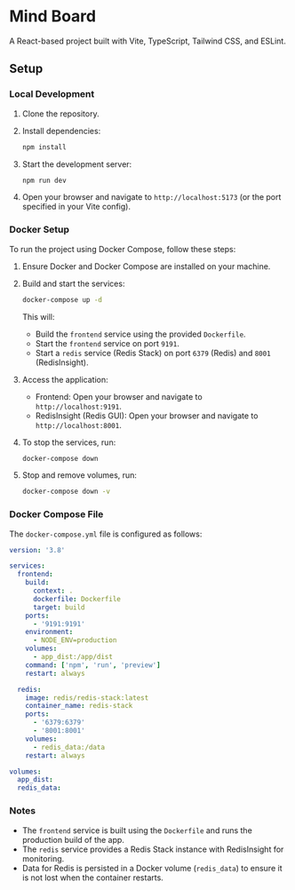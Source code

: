 # Mind Board

A React-based project built with Vite, TypeScript, Tailwind CSS, and ESLint.

## Setup

### Local Development

1. Clone the repository.
2. Install dependencies:

   ```bash
   npm install
   ```

3. Start the development server:

   ```bash
   npm run dev
   ```

4. Open your browser and navigate to `http://localhost:5173` (or the port specified in your Vite config).

### Docker Setup

To run the project using Docker Compose, follow these steps:

1. Ensure Docker and Docker Compose are installed on your machine.

2. Build and start the services:

   ```bash
   docker-compose up -d
   ```

   This will:

   - Build the `frontend` service using the provided `Dockerfile`.
   - Start the `frontend` service on port `9191`.
   - Start a `redis` service (Redis Stack) on port `6379` (Redis) and `8001` (RedisInsight).

3. Access the application:

   - Frontend: Open your browser and navigate to `http://localhost:9191`.
   - RedisInsight (Redis GUI): Open your browser and navigate to `http://localhost:8001`.

4. To stop the services, run:

   ```bash
   docker-compose down
   ```

5. Stop and remove volumes, run:

   ```bash
   docker-compose down -v
   ```

### Docker Compose File

The `docker-compose.yml` file is configured as follows:

```yaml
version: '3.8'

services:
  frontend:
    build:
      context: .
      dockerfile: Dockerfile
      target: build
    ports:
      - '9191:9191'
    environment:
      - NODE_ENV=production
    volumes:
      - app_dist:/app/dist
    command: ['npm', 'run', 'preview']
    restart: always

  redis:
    image: redis/redis-stack:latest
    container_name: redis-stack
    ports:
      - '6379:6379'
      - '8001:8001'
    volumes:
      - redis_data:/data
    restart: always

volumes:
  app_dist:
  redis_data:
```

### Notes

- The `frontend` service is built using the `Dockerfile` and runs the production build of the app.
- The `redis` service provides a Redis Stack instance with RedisInsight for monitoring.
- Data for Redis is persisted in a Docker volume (`redis_data`) to ensure it is not lost when the container restarts.
